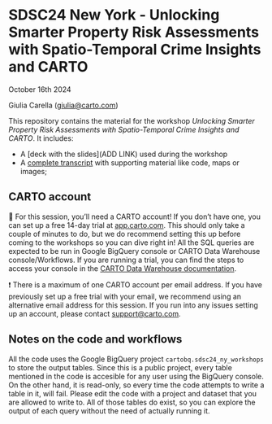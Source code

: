 # SDSC24 New York - Unlocking Smarter Property Risk Assessments with Spatio-Temporal Crime Insights and CARTO

October 16th 2024

Giulia Carella (giulia@carto.com)

This repository contains the material for the workshop *Unlocking Smarter Property Risk Assessments with Spatio-Temporal Crime Insights and CARTO*. It includes:

- A [deck with the slides](ADD LINK) used during the workshop
- A [complete transcript](https://github.com/CartoDB/research-public/blob/master/sdsc24-ny-workshop/transcript.md) with supporting material like code, maps or images;

## CARTO account

:page_facing_up: For this session, you’ll need a CARTO account! If you don’t have one, you can set up a free 14-day trial at [app.carto.com](app.carto.com). This should only take a couple of minutes to do, but we do recommend setting this up before coming to the workshops so you can dive right in! All the SQL queries are expected to be run in Google BigQuery console or CARTO Data Warehouse console/Workflows. If you are running a trial, you can find the steps to access your console in the [CARTO Data Warehouse documentation](https://docs.carto.com/carto-user-manual/connections/carto-data-warehouse).

:exclamation: There is a maximum of one CARTO account per email address. If you have previously set up a free trial with your email, we recommend using an alternative email address for this session. If you run into any issues setting up an account, please contact support@carto.com.

## Notes on the code and workflows

All the code uses the Google BigQuery project `cartobq.sdsc24_ny_workshops` to store the output tables. Since this is a public project, every table mentioned in the code is accesible for any user using the BigQuery console. On the other hand, it is read-only, so every time the code attempts to write a table in it, will fail. Please edit the code with a project and dataset that you are allowed to write to. All of those tables do exist, so you can explore the output of each query without the need of actually running it.

